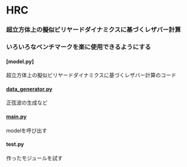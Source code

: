 HRC
====

### 超立方体上の擬似ビリヤードダイナミクスに基づくレザバー計算
### いろいろなベンチマークを楽に使用できるようにする


#### [model.py]
超立方体上の擬似ビリヤードダイナミクスに基づくレザバー計算のコード

#### [data_generator.py](https://github.com/katorilab/cbm_rc/blob/master/hrcpy/data_generater.py)
正弦波の生成など

#### [main.py](https://github.com/katorilab/cbm_rc/blob/master/hrcpy/main.py)
modelを呼び出す

#### test.py
作ったモジュールを試す
